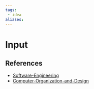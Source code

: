 ```yaml
---
tags:
 - idea
aliases:
---
```


# Input

<!--
	Write three to five sentences in your own words
	Assume that the reader will have no context
	Include sources
	Link to other ideas
-->

## References

- [Software-Engineering](Software-Engineering.md)
- [Computer-Organization-and-Design](Computer-Organization-and-Design.md)
